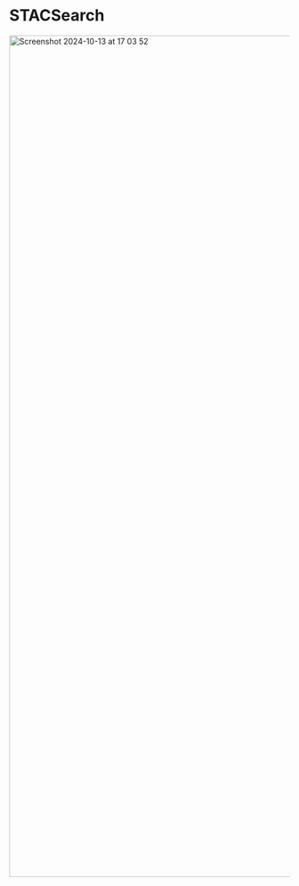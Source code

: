 # STACSearch
<img width="1512" alt="Screenshot 2024-10-13 at 17 03 52" src="https://github.com/user-attachments/assets/b79af3d6-8107-4dce-b5ce-90d2324f0beb">
